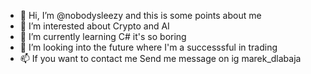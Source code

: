 - 👋 Hi, I’m @nobodysleezy and this is some points about me
- 👀 I’m interested about Crypto and AI
- 🌱 I’m currently learning C# it's so boring
- 💞️ I’m looking into the future where I'm a successsful in trading
- 📫 If you want to contact me Send me message on ig marek_dlabaja



<!---
nobodysleezy/nobodysleezy is a ✨ special ✨ repository because its `README.md` (this file) appears on your GitHub profile.
You can click the Preview link to take a look at your changes.
--->
